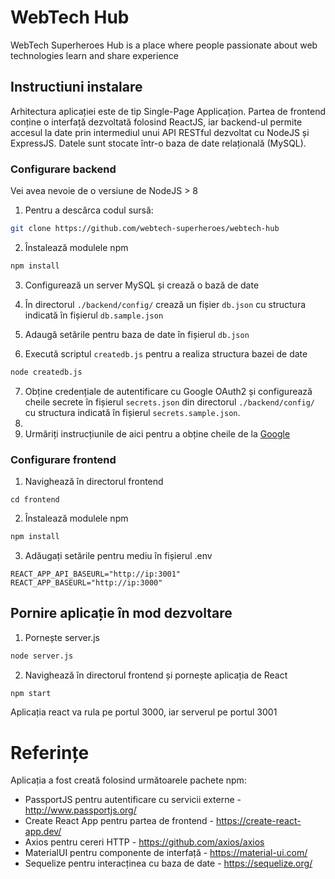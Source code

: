# WebTech Hub

WebTech Superheroes Hub is a place where people passionate about web technologies learn and share experience

## Instructiuni instalare

Arhitectura aplicației este de tip Single-Page Applicațion. Partea de frontend conține o interfață dezvoltată folosind ReactJS, iar backend-ul permite accesul la date prin intermediul unui API RESTful dezvoltat cu NodeJS și ExpressJS. Datele sunt stocate într-o baza de date relațională (MySQL).

### Configurare backend
Vei avea nevoie de o versiune de NodeJS > 8

1. Pentru a descărca codul sursă:

```bash
git clone https://github.com/webtech-superheroes/webtech-hub
```


2. Înstalează modulele npm

```bash
npm install
```

3. Configurează un server MySQL și crează o bază de date

4. În directorul ```./backend/config/``` crează un fișier ```db.json``` cu structura indicată în fișierul ```db.sample.json```

5. Adaugă setările pentru baza de date în fișierul ```db.json```

6. Execută scriptul ```createdb.js``` pentru a realiza structura bazei de date

```bash
node createdb.js
```
7. Obține credențiale de autentificare cu Google OAuth2 și configurează cheile secrete în fișierul ```secrets.json``` din directorul ```./backend/config/``` cu structura indicată în fișierul ```secrets.sample.json```. 
8. 
9. Urmăriți instrucțiunile de aici pentru a obține cheile de la [Google](https://developers.google.com/identity/protocols/OAuth2)  

### Configurare frontend

1. Navighează în directorul frontend

```
cd frontend
```
2. Înstalează modulele npm

```bash
npm install
```

3. Adăugați setările pentru mediu în fișierul .env

```
REACT_APP_API_BASEURL="http://ip:3001"
REACT_APP_BASEURL="http://ip:3000"
```

## Pornire aplicație în mod dezvoltare

1. Pornește server.js

```bash
node server.js
```

2. Navighează în directorul frontend și pornește aplicația de React

```bash
npm start
```

Aplicația react va rula pe portul 3000, iar serverul pe portul 3001 

# Referințe

Aplicația a fost creată folosind următoarele pachete npm:

* PassportJS pentru autentificare cu servicii externe - http://www.passportjs.org/
* Create React App pentru partea de frontend - https://create-react-app.dev/
* Axios pentru cereri HTTP - https://github.com/axios/axios
* MaterialUI pentru componente de interfață - https://material-ui.com/
* Sequelize pentru interacținea cu baza de date - https://sequelize.org/







